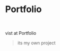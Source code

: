 <h1>Portfolio</h1>
<br>

vist at <a src="https://abdullahaldot22.github.io/portfolio">Portfolio</a>

> its my own project
 
 
